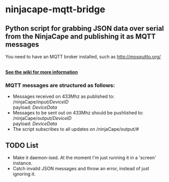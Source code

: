 # ninjacape-mqtt-bridge
<html>
<h2>Python script for grabbing JSON data over serial from the NinjaCape and publishing it as MQTT messages</h2>

You need to have an MQTT broker installed, such as http://mosquitto.org/

<br><b><a href="https://github.com/perrin7/ninjacape-mqtt-bridge/wiki">See the wiki for more information</a></b>

<h3>MQTT messages are structured as follows:</h3>
<ul>
<li>Messages received on 433Mhz as published to:
<br>/ninjaCape/input/<i>DeviceID</i>
<br>payload: <i>DeviceData</i>
</li>
<li>
Messages to be sent out on 433Mhz should be pushlished to:
<br>/ninjaCape/output/<i>DeviceID</i>
<br>payload: <i>DeviceData</i>
</li>
<li>The script subscribes to all updates on /ninjaCape/output/#</li>
</ul>

<h2>TODO List</h2>
<ul><li>Make it daemon-ised.  At the moment I'm just running it in a 'screen' instance.  </li>
<li>Catch invalid JSON messages and throw an error, instead of just ignoring it.</li>
</ul>
</html>

